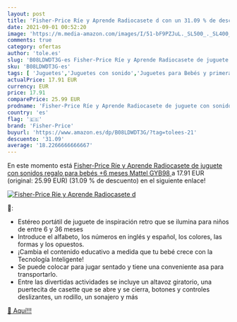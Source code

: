 ```yaml
---
layout: post
title: 'Fisher-Price Ríe y Aprende Radiocasete d con un 31.09 % de descuento'
date: 2021-09-01 00:52:20
image: 'https://m.media-amazon.com/images/I/51-bF9PZJuL._SL500_._SL400_.jpg'
comments: true
category: ofertas
author: 'tole.es'
slug: 'B08LDWDT3G-es Fisher-Price Ríe y Aprende Radiocasete de juguete con...'
sku: 'B08LDWDT3G-es'
tags: [ 'Juguetes','Juguetes con sonido','Juguetes para Bebés y primera infancia','Juguetes y juegos','bebés','fisher-price', ]
actualPrice: 17.91 EUR
currency: EUR
price: 17.91
comparePrice: 25.99 EUR
prodname: 'Fisher-Price Ríe y Aprende Radiocasete de juguete con sonidos  regalo para bebés +6 meses  Mattel GYB98 '
country: 'es'
flag: '🇪🇸'
brand: 'Fisher-Price'
buyurl: 'https://www.amazon.es/dp/B08LDWDT3G/?tag=tolees-21'
descuento: '31.09'
average: '18.2266666666667'
---
```


En este momento está [Fisher-Price Ríe y Aprende Radiocasete de juguete con sonidos  regalo para bebés +6 meses  Mattel GYB98 ](https://www.amazon.es/dp/B08LDWDT3G/?tag=tolees-21) a 17.91 EUR (original: 25.99 EUR) (31.09 %  de descuento) en el siguiente enlace!

[![Fisher-Price Ríe y Aprende Radiocasete d](https://m.media-amazon.com/images/I/51-bF9PZJuL._SL500_._SL400_.jpg)](https://www.amazon.es/dp/B08LDWDT3G/?tag=tolees-21)

🔎:

- Estéreo portátil de juguete de inspiración retro que se ilumina para niños de entre 6 y 36 meses
- Introduce el alfabeto, los números en inglés y español, los colores, las formas y los opuestos.
- ¡Cambia el contenido educativo a medida que tu bebé crece con la Tecnología Inteligente!
- Se puede colocar para jugar sentado y tiene una conveniente asa para transportarlo.
- Entre las divertidas actividades se incluye un altavoz giratorio, una puertecita de casette que se abre y se cierra, botones y controles deslizantes, un rodillo, un sonajero y más

[🛒 Aquí!!!](https://www.amazon.es/dp/B08LDWDT3G/?tag=tolees-21)
